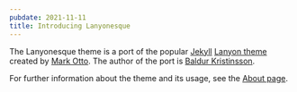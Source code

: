 ```yaml
---
pubdate: 2021-11-11
title: Introducing Lanyonesque
---
```


The Lanyonesque theme is a port of the popular [Jekyll][jekyll] [Lanyon
theme][lanyon] created by [Mark Otto][mdo]. The author of the port is
[Baldur Kristinsson][bk].

For further information about the theme and its usage, see the
[About page][about].

[lanyon]: http://lanyon.getpoole.com
[jekyll]: https://jekyllrb.com
[mdo]: https://twitter.com/mdo
[bk]: https://github.com/bk/
[about]: /about/

